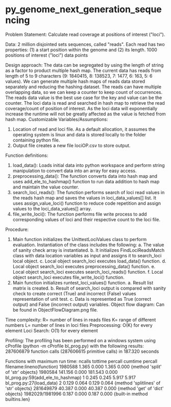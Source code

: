 # py_genome_next_generation_sequencing

Problem Statement: Calculate read coverage at positions of interest ("loci").

Data: 
2 million disjointed sets sequences, called "reads". Each read has two properties: (1) a start position within the genome and (2) its length.
1000 positions of interest ("loci") data points

Design approach:
The data can be segregated by using the length of string as a factor to product multiple hash map. The current data has reads from length of 5 to 9 characters (9: 1840415, 8: 138523, 7: 1477, 6: 163, 5: 6 values). We can generate multiple hash maps of reads data stored separately and reducing the hashing dataset. The reads can have multiple overlapping data, so we can keep a counter to keep count of occurrences. The reads data value is the best use case for the key and value can be the counter. The loci data is read and searched in hash map to retrieve the read coverage/count of position of interest. As the loci data will exponentially increase the runtime will not be greatly affected as the value is fetched from hash map.
Customizable Variables/Assumptions:
1) Location of read and loci file. As a default allocation, it assumes the operating system is linux and data is stored locally to the folder containing python file.
2) Output file creates a new file lociOP.csv to store output.

Function definitions:
1) load_data(): Loads initial data into python workspace and perform string manipulation to convert data into an array for easy access.
2) preprocessing_data(): The function converts data into hash map and uses add_ele_to_hashmap() function to run data addition to hash map and maintain the value counter.
3) search_loci_reads(): The function performs search of loci read values in the reads hash map and saves the values in loci_data_values[] list. It uses assign_value_loci() function to reduce code repetition and assign values to the loci_data_values[] array.
4) file_write_loci(): The function performs file write process to add corresponding values of loci and their respective count to the loci file.

Procedure:
1) Main function initializes the UnittestLociValues class to perform evaluation. Instantiation of the class includes the following:
a. The value of sanity check array is instantiated.
b. It initializes FindLociReadsMatch class with data location variables as input and assigns it to search_loci local object.
c. Local object search_loci executes load_data() function.
d. Local object search_loci executes preprocessing_data() function.
e. Local object search_loci executes search_loci_reads() function.
f. Local object search_loci executes file_write_loci() function.
2) Main function initializes runtest_loci_values() function.
a. Result list matrix is created.
b. Result of search_loci output is compared with sanity check to create correct (True) and incorrect (False) values representation of unit test.
c. Data is represented as True (correct output) and False (incorrect output) variables.
Object flow diagram: Can be found in ObjectFlowDiagram.png file.

Time complexity:
R= number of lines in reads files
K= range of different numbers
L= number of lines in loci files
Preprocessing: O(K) for every element
Loci Search: O(1) for every element

Profiling:
The profiling has been performed on a windows system using cProfile (python -m cProfile bl_prog.py) with the following results:
287606879 function calls (287606615 primitive calls) in 187.320 seconds

Functions with maximum run time:
ncalls tottime percall cumtime percall filename:lineno(function)
1980588 1.365 0.000 1.365 0.000 {method 'split' of 'str' objects}
1980584 141.156 0.000 181.543 0.000 bl_prog.py:59(add_ele_to_hashmap)
1 0.245 0.245 5.917 5.917 bl_prog.py:27(load_data)
2 0.129 0.064 0.129 0.064 {method 'splitlines' of 'str' objects}
281649879 40.387 0.000 40.387 0.000 {method 'get' of 'dict' objects}
1982029/1981996 0.187 0.000 0.187 0.000 {built-in method builtins.len}
